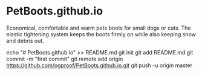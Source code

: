 # PetBoots.github.io
Economical, comfortable and warm pets boots for small dogs or cats. The elastic tightening system keeps the boots firmly on while also keeping snow and debris out.

echo "# PetBoots.github.io" >> README.md
git init
git add README.md
git commit -m "first commit"
git remote add origin https://github.com/ogproof/PetBoots.github.io.git
git push -u origin master
